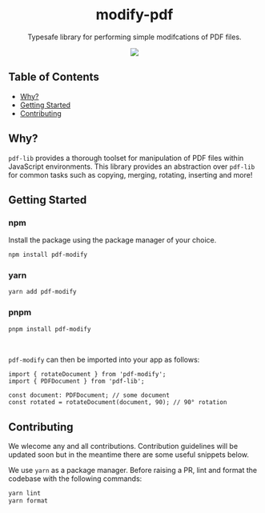 <div align="center">
    <h1>modify-pdf</h1>
    <p>Typesafe library for performing simple modifcations of PDF files.</p>
    <img src='https://github.com/jrobsontull/pdf-modify/actions/workflows/main.yml/badge.svg' />
</div>

## Table of Contents

- <a href="#why">Why?</a>
- <a href="#getting-started">Getting Started</a>
- <a href="#contributing">Contributing</a>

<h2 id='why'>Why?</h2>

`pdf-lib` provides a thorough toolset for manipulation of PDF files within JavaScript environments. This library provides an abstraction over `pdf-lib` for common tasks such as copying, merging, rotating, inserting and more!

<h2 id='getting-started'>Getting Started</h2>

### npm

Install the package using the package manager of your choice.

```bash
npm install pdf-modify
```

### yarn

```bash
yarn add pdf-modify
```

### pnpm

```bash
pnpm install pdf-modify
```

<br/>

`pdf-modify` can then be imported into your app as follows:

```tsx
import { rotateDocument } from 'pdf-modify';
import { PDFDocument } from 'pdf-lib';

const document: PDFDocument; // some document
const rotated = rotateDocument(document, 90); // 90° rotation
```

<h2 id='contributing'>Contributing</h2>

We wlecome any and all contributions. Contribution guidelines will be updated soon but in the meantime there are some useful snippets below.

We use `yarn` as a package manager. Before raising a PR, lint and format the codebase with the following commands:

```bash
yarn lint
yarn format
```
